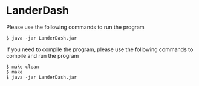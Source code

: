 # LanderDash
Please use the following commands to run the program

```shell
$ java -jar LanderDash.jar
```



If you need to compile the program, please use the following commands to compile and run the program

```shell
$ make clean
$ make 
$ java -jar LanderDash.jar
```
